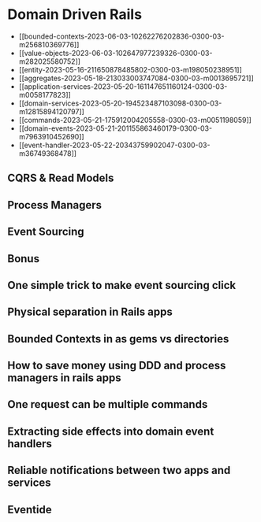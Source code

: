 # Domain Driven Rails

* [[bounded-contexts-2023-06-03-10262276202836-0300-03-m256810369776]]
* [[value-objects-2023-06-03-102647977239326-0300-03-m282025580752]]
* [[entity-2023-05-16-211650878485802-0300-03-m198050238951]]
* [[aggregates-2023-05-18-213033003747084-0300-03-m0013695721]]
* [[application-services-2023-05-20-161147651160124-0300-03-m0058177823]]
* [[domain-services-2023-05-20-194523487103098-0300-03-m12815894120797]]
* [[commands-2023-05-21-175912004205558-0300-03-m0051198059]]
* [[domain-events-2023-05-21-201155863460179-0300-03-m7963910452690]]
* [[event-handler-2023-05-22-20343759902047-0300-03-m36749368478]]

## CQRS & Read Models


## Process Managers
## Event Sourcing
## Bonus
## One simple trick to make event sourcing click
## Physical separation in Rails apps
## Bounded Contexts in as gems vs directories
## How to save money using DDD and process managers in rails apps
## One request can be multiple commands
## Extracting side effects into domain event handlers
## Reliable notifications between two apps and services
## Eventide
